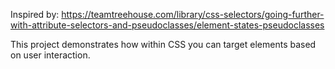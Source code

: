 Inspired by:
https://teamtreehouse.com/library/css-selectors/going-further-with-attribute-selectors-and-pseudoclasses/element-states-pseudoclasses

This project demonstrates how within CSS you can target elements based on user interaction.